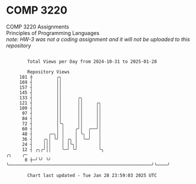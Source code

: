 # COMP 3220
COMP 3220 Assignments  
Principles of Programming Languages  
*note: HW-3 was not a coding assignment and it will not be uploaded to this repository*  

```

        Total Views per Day from 2024-10-31 to 2025-01-28

        Repository Views
     181 ┼         ╭╮
     169 ┤         ││
     157 ┤         ││
     145 ┤         ││
     133 ┤         ││      ╭╮
     121 ┤         ││      ││     ╭╮
     109 ┤         ││      ││     ││
      97 ┤         ││      ││     ││
      84 ┤         ││      ││     ││
      72 ┤         │╰╮     ││     ││
      60 ┤         │ │    ╭╯│  ╭──╯│
      48 ┤      ╭─╮│ │    │ ╰╮ │   │
      36 ┤    ╭╮│ ╰╯ │ ╭╮ │  ╰─╯   │
      24 ┤    │││    │ │╰╮│        │
      12 ┤ ╭╮╭╯││    ╰─╯ ╰╯        ╰╮                                                      ╭╮    ╭─
       0 ┼─╯╰╯ ╰╯                   ╰──────────────────────────────────────────────────────╯╰────╯

        Chart last updated - Tue Jan 28 23:59:03 2025 UTC
        
```
